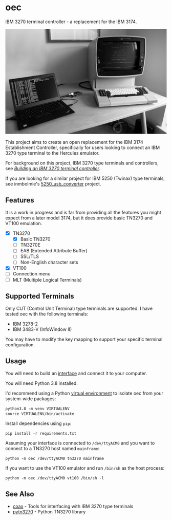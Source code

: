 # oec

IBM 3270 terminal controller - a replacement for the IBM 3174.

![IBM 3278 terminal and oec](.images/hero.jpg)

This project aims to create an open replacement for the IBM 3174 Establishment
Controller, specifically for users looking to connect an IBM 3270 type terminal
to the Hercules emulator.

For background on this project, IBM 3270 type terminals and controllers, see
_[Building an IBM 3270 terminal controller](https://ajk.me/building-an-ibm-3270-terminal-controller)_.

If you are looking for a similar project for IBM 5250 (Twinax) type terminals, see
inmbolmie's
[5250_usb_converter](https://github.com/inmbolmie/5250_usb_converter)
project.

## Features

It is a work in progress and is far from providing all the features you might
expect from a later model 3174, but it does provide basic TN3270 and VT100
emulation.

  - [x] TN3270
      - [x] Basic TN3270
      - [ ] TN3270E
      - [ ] EAB (Extended Attribute Buffer)
      - [ ] SSL/TLS
      - [ ] Non-English character sets
  - [x] VT100
  - [ ] Connection menu
  - [ ] MLT (Multiple Logical Terminals)

## Supported Terminals

Only CUT (Control Unit Terminal) type terminals are supported. I have tested oec with the following terminals:

  * IBM 3278-2
  * IBM 3483-V (InfoWindow II)

You may have to modify the key mapping to support your specific terminal configuration.

## Usage

You will need to build an [interface](https://github.com/lowobservable/coax) and connect it to your computer.

You will need Python 3.8 installed.

I'd recommend using a Python [virtual environment](https://docs.python.org/3/library/venv.html) to isolate oec from your system-wide packages:

```
python3.8 -m venv VIRTUALENV
source VIRTUALENV/bin/activate
```

Install dependencies using `pip`:

```
pip install -r requirements.txt
```

Assuming your interface is connected to `/dev/ttyACM0` and you want to connect to a TN3270 host named `mainframe`:

```
python -m oec /dev/ttyACM0 tn3270 mainframe
```

If you want to use the VT100 emulator and run `/bin/sh` as the host process:

```
python -m oec /dev/ttyACM0 vt100 /bin/sh -l
```

## See Also

* [coax](https://github.com/lowobservable/coax) - Tools for interfacing with IBM 3270 type terminals
* [pytn3270](https://github.com/lowobservable/pytn3270) - Python TN3270 library
